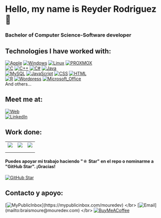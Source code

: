 # Hello, my name is Reyder Rodriguez 🙌
### Bachelor of Computer Science-Software developer



## Technologies I have worked with:
[![Apple](https://img.shields.io/badge/iOS-999999?style=for-the-badge&logo=apple&logoColor=white&labelColor=101010)]()
[![Windows](https://img.shields.io/badge/Windows-FA7343?style=for-the-badge&logo=windows&logoColor=white&labelColor=101010)]()
[![Linux](https://img.shields.io/badge/Linux-1575F9?style=for-the-badge&logo=linux&logoColor=white&labelColor=101010)]()
[![PROXMOX](https://img.shields.io/badge/PROXMOX-1575F9?style=for-the-badge&logo=proxmox&logoColor=white&labelColor=101010)]()
</br>
[![C](https://img.shields.io/badge/C-3DDC84?style=for-the-badge&logo=c&logoColor=white&labelColor=101010)]()
[![C++](https://img.shields.io/badge/C++-0095D5?style=for-the-badge&logo=cplusplus&logoColor=white&labelColor=101010)]()
[![C#](https://img.shields.io/badge/csharp-4479A1?style=for-the-badge&logo=csharp&logoColor=white&labelColor=101010)]()
[![Java](https://img.shields.io/badge/Java-007396?style=for-the-badge&logo=java&logoColor=white&labelColor=101010)]()
</br>
[![MySQL](https://img.shields.io/badge/MySQL-4479A1?style=for-the-badge&logo=mysql&logoColor=white&labelColor=101010)]()
[![JavaScript](https://img.shields.io/badge/JavaScript-F7DF1E?style=for-the-badge&logo=javascript&logoColor=white&labelColor=101010)]()
[![CSS](https://img.shields.io/badge/CSS-232F3E?style=for-the-badge&logo=css3&logoColor=white&labelColor=101010)]()
[![HTML](https://img.shields.io/badge/HTML-4285F4?style=for-the-badge&logo=html5&logoColor=white&labelColor=101010)]()
</br>
[![R](https://img.shields.io/badge/R-FFCA28?style=for-the-badge&logo=r&logoColor=white&labelColor=101010)]()
[![Wordpress](https://img.shields.io/badge/Wordpress-339933?style=for-the-badge&logo=wordpress&logoColor=white&labelColor=101010)]()
[![Microsoft_Office](https://img.shields.io/badge/Microsoft_Office-4479A1?style=for-the-badge&logo=microsoftoffice&logoColor=white&labelColor=101010)]()
</br>
And others...

## Meet me at:
[![Web](https://img.shields.io/badge/Web-Reyder_Rodriguez.com-14a1f0?style=for-the-badge&logo=dev.to&logoColor=white&labelColor=101010)](https://reyder_rodriguez.com)
</br>
[![LinkedIn](https://img.shields.io/badge/LinkedIn-Reyder_Rodriguez-0077B5?style=for-the-badge&logo=linkedin&logoColor=white&labelColor=101010)](https://www.linkedin.com/in/reyder-rodríguez-nieto-63a0081a4)

## Work done:

<table style="width:100%">
<tr>
<td>
<a href="">
<img src="https://omegaup.com/media/dist/badges/problemOfTheWeekWithOmegaUp.svg">
</a>
</td>
<td>
<a href="">
<img src="https://upload.wikimedia.org/wikipedia/commons/1/19/C_Logo.png">
</a>
</td>
<td>
<a href="">
<img src="https://global-uploads.webflow.com/6047a9e35e5dc54ac86ddd90/63065002cd563e1cd1cead28_eaadfe64.png">
</a>
</td>
</tr>
<tr>
<td>
<a href="">
<img src="">
</a>
</td>
<td>
<a href="">
<img src="">
</a>
</td>
<td>
<a href="">
<img src="">
</a>
</td>
</tr>
<tr>
<td>
<a href="">
<img src="">
</a>
</td>
<td>
<a href="">
<img src="">
</a>
</td>
<td>
<a href="">
<img src="">
</a>
</td>
</tr>
</table>

#### Puedes apoyar mi trabajo haciendo "☆ Star" en el repo o nominarme a "GitHub Star". ¡Gracias!

[![GitHub Star](https://img.shields.io/badge/GitHub-Nominar_a_star-yellow?style=for-the-badge&logo=github&logoColor=white&labelColor=101010)](https://stars.github.com/nominate/)


## Contacto y apoyo:

[![MyPublicInbox](https://img.shields.io/badge/MyPublicInbox-MENSAJE+CAFÉ_(RESPUESTA_RÁPIDA)_Gracias!-orange?style=for-the-badge&logo=Microsoft+Outlook&logoColor=white&labelColor=101010)](https://mypublicinbox.com/mouredev)
</br>
[![Email](https://img.shields.io/badge/braismoure@mouredev.com-email_personal_(respuesta_lenta)-D14836?style=for-the-badge&logo=gmail&logoColor=white&labelColor=101010)](mailto:braismoure@mouredev.com)
</br>
[![BuyMeACoffee](https://img.shields.io/badge/Buy_Me_A_Coffee-apoya_mi_trabajo-FFDD00?style=for-the-badge&logo=buy-me-a-coffee&logoColor=white&labelColor=101010)](https://www.buymeacoffee.com/mouredev)
